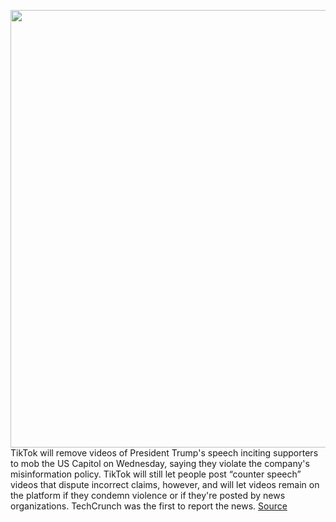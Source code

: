 <img src='https://cdn.vox-cdn.com/thumbor/zrDHgwdgXfx5pOyl1bsBKXdnRFo=/0x0:2040x1360/1200x800/filters:focal(857x517:1183x843)/cdn.vox-cdn.com/uploads/chorus_image/image/68635556/acastro_190723_1777_tiktok_0002.0.0.jpg' width='700px' /><br/>
TikTok will remove videos of President Trump's speech inciting supporters to mob the US Capitol on Wednesday, saying they violate the company's misinformation policy. TikTok will still let people post “counter speech” videos that dispute incorrect claims, however, and will let videos remain on the platform if they condemn violence or if they're posted by news organizations. TechCrunch was the first to report the news.
<a href='https://www.theverge.com/2021/1/7/22219644/tiktok-videos-trump-inciting-supporters-us-capitol'> Source <a/>